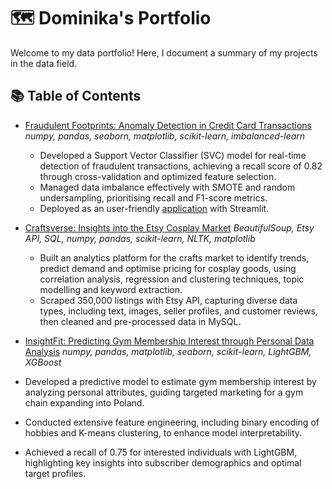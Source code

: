 # 🗺 Dominika's Portfolio

Welcome to my data portfolio! Here, I document a summary of my projects in the data field. 

## 📚 Table of Contents
- [Fraudulent Footprints: Anomaly Detection in Credit Card Transactions ](https://github.com/dbogusz/Fraudulent-Footprints)
  *numpy, pandas, seaborn, matplotlib, scikit-learn, imbalanced-learn*
  - Developed a Support Vector Classifier (SVC) model for real-time detection of fraudulent transactions, achieving a recall score of 0.82 through cross-validation and optimized feature selection.
  - Managed data imbalance effectively with SMOTE and random undersampling, prioritising recall and F1-score metrics.
  - Deployed as an user-friendly [application](https://fraudulentfootprints.streamlit.app/) with Streamlit.

- [Craftsverse: Insights into the Etsy Cosplay Market](https://github.com/dbogusz/Craftsverse)
  *BeautifulSoup, Etsy API, SQL, numpy, pandas, scikit-learn, NLTK, matplotlib*
  - Built an analytics platform for the crafts market to identify trends, predict demand and optimise pricing for cosplay goods, using correlation analysis, regression and clustering techniques, topic modelling and keyword extraction. 
  -	Scraped 350,000 listings with Etsy API, capturing diverse data types, including text, images, seller profiles, and customer reviews, then cleaned and pre-processed data in MySQL.
 
 - [InsightFit: Predicting Gym Membership Interest through Personal Data Analysis](https://github.com/dbogusz/InsightFit)
  *numpy, pandas, matplotlib, seaborn, scikit-learn, LightGBM, XGBoost*
  - Developed a predictive model to estimate gym membership interest by analyzing personal attributes, guiding targeted marketing for a gym chain expanding into Poland.
  - Conducted extensive feature engineering, including binary encoding of hobbies and K-means clustering, to enhance model interpretability.
  - Achieved a recall of 0.75 for interested individuals with LightGBM, highlighting key insights into subscriber demographics and optimal target profiles.
